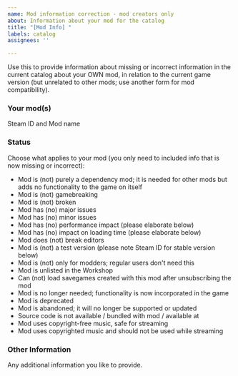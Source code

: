 ```yaml
---
name: Mod information correction - mod creators only
about: Information about your mod for the catalog
title: "[Mod Info] "
labels: catalog
assignees: ''

---
```


Use this to provide information about missing or incorrect information in the current catalog about your OWN mod, in relation to the current game version (but unrelated to other mods; use another form for mod compatibility).

### **Your mod(s)**
Steam ID and Mod name

### **Status**
Choose what applies to your mod (you only need to included info that is now missing or incorrect):
- Mod is (not) purely a dependency mod; it is needed for other mods but adds no functionality to the game on itself
- Mod is (not) gamebreaking
- Mod is (not) broken
- Mod has (no) major issues
- Mod has (no) minor issues
- Mod has (no) performance impact (please elaborate below)
- Mod has (no) impact on loading time (please elaborate below)
- Mod does (not) break editors
- Mod is (not) a test version (please note Steam ID for stable version below)
- Mod is (not) only for modders; regular users don't need this
- Mod is unlisted in the Workshop
- Can (not) load savegames created with this mod after unsubscribing the mod
- Mod is no longer needed; functionality is now incorporated in the game
- Mod is deprecated
- Mod is abandoned; it will no longer be supported or updated
- Source code is not available / bundled with mod / available at <url>
- Mod uses copyright-free music, safe for streaming
- Mod uses copyrighted music and should not be used while streaming

### **Other Information**
Any additional information you like to provide.
